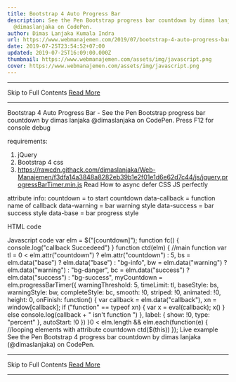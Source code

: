 ```yaml
---
title: Bootstrap 4 Auto Progress Bar
description: See the Pen Bootstrap progress bar countdown by dimas lanjaka
  @dimaslanjaka on CodePen.
author: Dimas Lanjaka Kumala Indra
url: https://www.webmanajemen.com/2019/07/bootstrap-4-auto-progress-bar.html
date: 2019-07-25T23:54:52+07:00
updated: 2019-07-25T16:09:00.000Z
thumbnail: https://www.webmanajemen.com/assets/img/javascript.png
cover: https://www.webmanajemen.com/assets/img/javascript.png
---
```


<hr/> Skip to Full Contents <a href="https://www.webmanajemen.com/2019/07/bootstrap-4-auto-progress-bar.html" rel="follow" class="button" id="read-more">Read More</a> <hr/> Bootstrap 4 Auto Progress Bar - See the Pen Bootstrap progress bar countdown by dimas lanjaka @dimaslanjaka on CodePen. Press F12 for console debug    
  
  requirements:
  1. jQuery
  2. Bootstrap 4 css
  3. https://rawcdn.githack.com/dimaslanjaka/Web-Manajemen/f3dfa14a3848a8282eb39b1e2f01e1d6e62d7c44/js/jquery.progressBarTimer.min.js Read How to async defer CSS JS perfectly
  
  attribute info:
    countdown = to start countdown
    data-callback = function name of callback
    data-warning = bar warning style 
    data-success = bar success style
    data-base = bar progress style
  
HTML code
<div data-callback="fn" countdown="5"></div>
<div data-callback="fi" countdown="10"></div>
Javascript code
var elm = $("[countdown]"); 
function fc() {
    console.log("callback Succedeed")
}
function ctd(elm) { //main function
    var tl = 0 < elm.attr("countdown") ? elm.attr("countdown") : 5,
        bs = elm.data("base") ? elm.data("base") : "bg-info",
        bw = elm.data("warning") ? elm.data("warning") : "bg-danger",
        bc = elm.data("success") ? elm.data("success") : "bg-success",
        myCountdown = elm.progressBarTimer({
            warningThreshold: 5,
            timeLimit: tl,
            baseStyle: bs,
            warningStyle: bw,
            completeStyle: bc,
            smooth: !0,
            striped: !0,
            animated: !0,
            height: 0,
            onFinish: function() {
                var callback = elm.data("callback"),
                    xn = window[callback];
                if ("function" == typeof xn) {
                    var x = eval(callback);
                    x()
                } else console.log(callback + " isn't function ")
            },
            label: {
                show: !0,
                type: "percent"
            },
            autoStart: !0
        })
}0 < elm.length && elm.each(function(e) { //looping elements with attribute countdown
    ctd($(this))
});
 Live example
  See the Pen   Bootstrap 4 progress bar countdown by dimas lanjaka (@dimaslanjaka)   on CodePen. <hr/> Skip to Full Contents <a href="https://www.webmanajemen.com/2019/07/bootstrap-4-auto-progress-bar.html" rel="follow" class="button" id="read-more">Read More</a> <hr/>